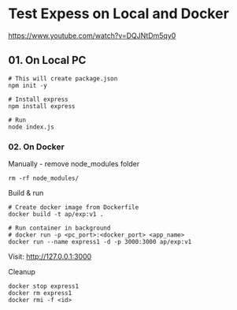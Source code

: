 # Test Expess on Local and Docker
https://www.youtube.com/watch?v=DQJNtDm5qy0

## 01. On Local PC
```
# This will create package.json
npm init -y

# Install express
npm install express

# Run
node index.js
```

### 02. On Docker
Manually - remove node_modules folder

```
rm -rf node_modules/
```

Build & run
```
# Create docker image from Dockerfile
docker build -t ap/exp:v1 .

# Run container in background
# docker run -p <pc_port>:<docker_port> <app_name>
docker run --name express1 -d -p 3000:3000 ap/exp:v1
```

Visit: http://127.0.0.1:3000

Cleanup
```
docker stop express1
docker rm express1
docker rmi -f <id>
```


